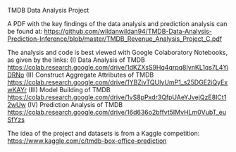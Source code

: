 TMDB Data Analysis Project

A PDF with the key findings of the data analysis and prediction analysis
can be found at:
https://github.com/wildanwildan94/TMDB-Data-Analysis-Prediction-Inference/blob/master/TMDB_Revenue_Analysis_Project_C.pdf

The analysis and code is best viewed with Google Colaboratory Notebooks, as
given by the links:
(I) Data Analysis of TMDB
https://colab.research.google.com/drive/1dKZXsS9Hq4qrpq8IynKL1qs7L4YiDRNo
(II) Construct Aggregate Attributes of TMDB
https://colab.research.google.com/drive/1YBZivTQUIyUmP1_s25DGE2iQyExwKAYr
(III) Model Building of TMDB
https://colab.research.google.com/drive/1vS8pPxdr3QfpUAeYJvejQzE8ICt12wUw
(IV) Prediction Analysis of TMDB
https://colab.research.google.com/drive/16d636o2bffvt5IMvHLm0VubT_euSfYzs

The idea of the project and datasets is from a Kaggle competition:
https://www.kaggle.com/c/tmdb-box-office-prediction
